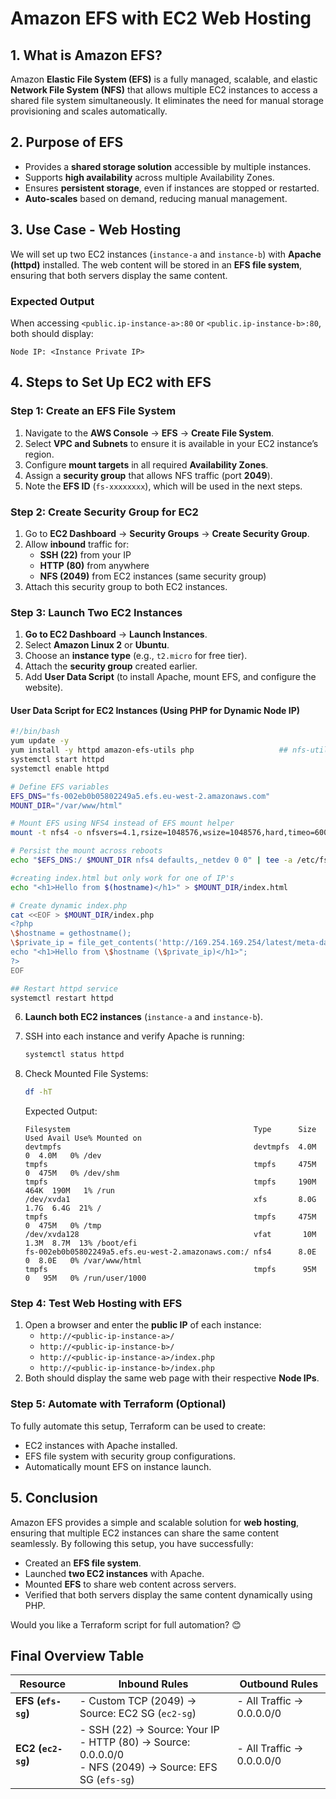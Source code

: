 # **Amazon EFS with EC2 Web Hosting**

## **1. What is Amazon EFS?**

Amazon **Elastic File System (EFS)** is a fully managed, scalable, and elastic **Network File System (NFS)** that allows multiple EC2 instances to access a shared file system simultaneously. It eliminates the need for manual storage provisioning and scales automatically.

## **2. Purpose of EFS**

- Provides a **shared storage solution** accessible by multiple instances.
- Supports **high availability** across multiple Availability Zones.
- Ensures **persistent storage**, even if instances are stopped or restarted.
- **Auto-scales** based on demand, reducing manual management.

## **3. Use Case - Web Hosting**

We will set up two EC2 instances (`instance-a` and `instance-b`) with **Apache (httpd)** installed. The web content will be stored in an **EFS file system**, ensuring that both servers display the same content.

### **Expected Output**

When accessing `<public.ip-instance-a>:80` or `<public.ip-instance-b>:80`, both should display:

```
Node IP: <Instance Private IP>
```

## **4. Steps to Set Up EC2 with EFS**

### **Step 1: Create an EFS File System**

1. Navigate to the **AWS Console** → **EFS** → **Create File System**.
2. Select **VPC and Subnets** to ensure it is available in your EC2 instance’s region.
3. Configure **mount targets** in all required **Availability Zones**.
4. Assign a **security group** that allows NFS traffic (port **2049**).
5. Note the **EFS ID** (`fs-xxxxxxxx`), which will be used in the next steps.

### **Step 2: Create Security Group for EC2**

1. Go to **EC2 Dashboard** → **Security Groups** → **Create Security Group**.
2. Allow **inbound** traffic for:
   - **SSH (22)** from your IP
   - **HTTP (80)** from anywhere
   - **NFS (2049)** from EC2 instances (same security group)
3. Attach this security group to both EC2 instances.

### **Step 3: Launch Two EC2 Instances**

1. **Go to EC2 Dashboard** → **Launch Instances**.
2. Select **Amazon Linux 2** or **Ubuntu**.
3. Choose an **instance type** (e.g., `t2.micro` for free tier).
4. Attach the **security group** created earlier.
5. Add **User Data Script** (to install Apache, mount EFS, and configure the website).

#### **User Data Script for EC2 Instances (Using PHP for Dynamic Node IP)**

```bash
#!/bin/bash
yum update -y
yum install -y httpd amazon-efs-utils php                   ## nfs-utils package is already included in Amazon Linux by default.
systemctl start httpd
systemctl enable httpd

# Define EFS variables
EFS_DNS="fs-002eb0b05802249a5.efs.eu-west-2.amazonaws.com"
MOUNT_DIR="/var/www/html"

# Mount EFS using NFS4 instead of EFS mount helper
mount -t nfs4 -o nfsvers=4.1,rsize=1048576,wsize=1048576,hard,timeo=600,retrans=2,noresvport $EFS_DNS:/ $MOUNT_DIR

# Persist the mount across reboots
echo "$EFS_DNS:/ $MOUNT_DIR nfs4 defaults,_netdev 0 0" | tee -a /etc/fstab

#creating index.html but only work for one of IP's
echo "<h1>Hello from $(hostname)</h1>" > $MOUNT_DIR/index.html

# Create dynamic index.php
cat <<EOF > $MOUNT_DIR/index.php
<?php
\$hostname = gethostname();
\$private_ip = file_get_contents('http://169.254.169.254/latest/meta-data/local-ipv4');
echo "<h1>Hello from \$hostname (\$private_ip)</h1>";
?>
EOF

## Restart httpd service
systemctl restart httpd
```

6. **Launch both EC2 instances** (`instance-a` and `instance-b`).
7. SSH into each instance and verify Apache is running:
   ```bash
   systemctl status httpd
   ```

8. Check Mounted File Systems:
   ```bash
   df -hT
   ```

   Expected Output:
   ```
   Filesystem                                         Type      Size  Used Avail Use% Mounted on
   devtmpfs                                           devtmpfs  4.0M     0  4.0M   0% /dev
   tmpfs                                              tmpfs     475M     0  475M   0% /dev/shm
   tmpfs                                              tmpfs     190M  464K  190M   1% /run
   /dev/xvda1                                         xfs       8.0G  1.7G  6.4G  21% /
   tmpfs                                              tmpfs     475M     0  475M   0% /tmp
   /dev/xvda128                                       vfat       10M  1.3M  8.7M  13% /boot/efi
   fs-002eb0b05802249a5.efs.eu-west-2.amazonaws.com:/ nfs4      8.0E     0  8.0E   0% /var/www/html
   tmpfs                                              tmpfs      95M     0   95M   0% /run/user/1000
   ```

### **Step 4: Test Web Hosting with EFS**

1. Open a browser and enter the **public IP** of each instance:
   - `http://<public-ip-instance-a>/`
   - `http://<public-ip-instance-b>/`
   - `http://<public-ip-instance-a>/index.php`
   - `http://<public-ip-instance-b>/index.php`
2. Both should display the same web page with their respective **Node IPs**.

### **Step 5: Automate with Terraform (Optional)**

To fully automate this setup, Terraform can be used to create:

- EC2 instances with Apache installed.
- EFS file system with security group configurations.
- Automatically mount EFS on instance launch.

## **5. Conclusion**

Amazon EFS provides a simple and scalable solution for **web hosting**, ensuring that multiple EC2 instances can share the same content seamlessly. By following this setup, you have successfully:

- Created an **EFS file system**.
- Launched **two EC2 instances** with Apache.
- Mounted **EFS** to share web content across servers.
- Verified that both servers display the same content dynamically using PHP.

Would you like a Terraform script for full automation? 😊

## **Final Overview Table**

| **Resource**               | **Inbound Rules**                                                                                     | **Outbound Rules**        |
| -------------------------- | --------------------------------------------------------------------------------------------------- | ------------------------- |
| **EFS (`efs-sg`)**        | - Custom TCP (2049) → Source: EC2 SG (`ec2-sg`)                                                    | - All Traffic → 0.0.0.0/0 |
| **EC2 (`ec2-sg`)**        | - SSH (22) → Source: Your IP  <br> - HTTP (80) → Source: 0.0.0.0/0  <br> - NFS (2049) → Source: EFS SG (`efs-sg`) | - All Traffic → 0.0.0.0/0 |

